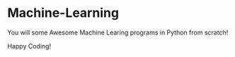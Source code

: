 # Machine-Learning
You will some Awesome Machine Learing programs in Python from scratch!

Happy Coding!
